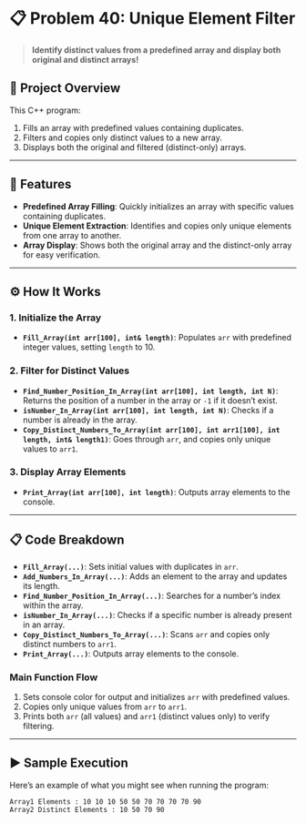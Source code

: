 # 📋 Problem 40: Unique Element Filter 

> **Identify distinct values from a predefined array and display both original and distinct arrays!**

## 📘 Project Overview
This C++ program:
1. Fills an array with predefined values containing duplicates.
2. Filters and copies only distinct values to a new array.
3. Displays both the original and filtered (distinct-only) arrays.

---

## 🌟 Features
- **Predefined Array Filling**: Quickly initializes an array with specific values containing duplicates.
- **Unique Element Extraction**: Identifies and copies only unique elements from one array to another.
- **Array Display**: Shows both the original array and the distinct-only array for easy verification.

---

## ⚙️ How It Works
### 1. Initialize the Array
- **`Fill_Array(int arr[100], int& length)`**: Populates `arr` with predefined integer values, setting `length` to 10.

### 2. Filter for Distinct Values
- **`Find_Number_Position_In_Array(int arr[100], int length, int N)`**: Returns the position of a number in the array or `-1` if it doesn’t exist.
- **`isNumber_In_Array(int arr[100], int length, int N)`**: Checks if a number is already in the array.
- **`Copy_Distinct_Numbers_To_Array(int arr[100], int arr1[100], int length, int& length1)`**: Goes through `arr`, and copies only unique values to `arr1`.

### 3. Display Array Elements
- **`Print_Array(int arr[100], int length)`**: Outputs array elements to the console.

---

## 📋 Code Breakdown
- **`Fill_Array(...)`**: Sets initial values with duplicates in `arr`.
- **`Add_Numbers_In_Array(...)`**: Adds an element to the array and updates its length.
- **`Find_Number_Position_In_Array(...)`**: Searches for a number’s index within the array.
- **`isNumber_In_Array(...)`**: Checks if a specific number is already present in an array.
- **`Copy_Distinct_Numbers_To_Array(...)`**: Scans `arr` and copies only distinct numbers to `arr1`.
- **`Print_Array(...)`**: Outputs array elements to the console.

### Main Function Flow
1. Sets console color for output and initializes `arr` with predefined values.
2. Copies only unique values from `arr` to `arr1`.
3. Prints both `arr` (all values) and `arr1` (distinct values only) to verify filtering.

---

## ▶️ Sample Execution
Here’s an example of what you might see when running the program:

```plaintext
Array1 Elements : 10 10 10 50 50 70 70 70 70 90 
Array2 Distinct Elements : 10 50 70 90 
